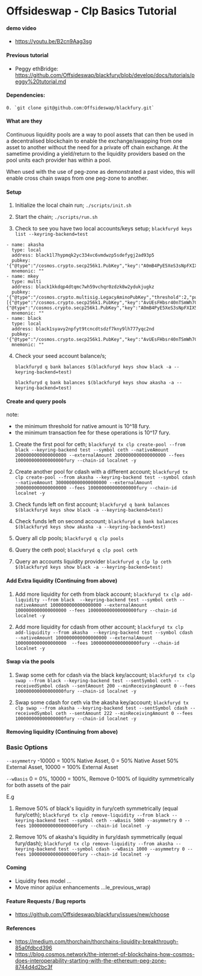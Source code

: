 # Offsideswap - Clp Basics Tutorial

#### demo video

* https://youtu.be/B2cn9Aag3sg

#### Previous tutorial 

* Peggy ethBridge: https://github.com/Offsideswap/blackfury/blob/develop/docs/tutorials/peggy%20tutorial.md

#### Dependencies:

    0. `git clone git@github.com:Offsideswap/blackfury.git`
        

#### What are they

Continuous liquidity pools are a way to pool assets that can then be used in a decentralised blockchain to enable the exchange/swapping from one asset to another without the need for a private off chain exchange. At the sametime providing a yield/return to the liquidity providers based on the pool units each provider has within a pool.

When used with the use of peg-zone as demonstrated a past video, this will enable cross chain swaps from one peg-zone to another. 

#### Setup 

1. Initialize the local chain run; `./scripts/init.sh`

2. Start the chain; `./scripts/run.sh`

3. Check to see you have two local accounts/keys setup; `blackfuryd keys list --keyring-backend=test`

```
- name: akasha
  type: local
  address: black1l7hypmqk2yc334vc6vmdwzp5sdefygj2ad93p5
  pubkey: '{"@type":"/cosmos.crypto.secp256k1.PubKey","key":"A0mB4PyE5XeS3sNpFXIX536INyNoJHkMu1DEQ8FgH8Mq"}'
  mnemonic: ""
- name: mkey
  type: multi
  address: black1kkdqp4dtqmc7wh59vchqr0zdzk8w2ydukjugkz
  pubkey: '{"@type":"/cosmos.crypto.multisig.LegacyAminoPubKey","threshold":2,"public_keys":[{"@type":"/cosmos.crypto.secp256k1.PubKey","key":"AvUEsFHbsr40nTSmWh7CWYRZHGwf4cpRLtJlaRO4VAoq"},{"@type":"/cosmos.crypto.secp256k1.PubKey","key":"A0mB4PyE5XeS3sNpFXIX536INyNoJHkMu1DEQ8FgH8Mq"}]}'
  mnemonic: ""
- name: black
  type: local
  address: black1syavy2npfyt9tcncdtsdzf7kny9lh777yqc2nd
  pubkey: '{"@type":"/cosmos.crypto.secp256k1.PubKey","key":"AvUEsFHbsr40nTSmWh7CWYRZHGwf4cpRLtJlaRO4VAoq"}'
  mnemonic: ""
```

4. Check your seed account balance/s;

   `blackfuryd q bank balances $(blackfuryd keys show black -a --keyring-backend=test)`
   
   `blackfuryd q bank balances $(blackfuryd keys show akasha -a --keyring-backend=test)`

#### Create and query pools

note: 
* the minimum threshold for native amount is 10^18 fury.
* the minimum transaction fee for these operations is 10^17 fury.

1. Create the first pool for ceth; 
`blackfuryd tx clp create-pool --from black --keyring-backend test --symbol ceth --nativeAmount 2000000000000000000 --externalAmount 2000000000000000000 --fees 100000000000000000fury --chain-id localnet -y`

2. Create another pool for cdash with a different account; 
`blackfuryd tx clp create-pool --from akasha --keyring-backend test --symbol cdash --nativeAmount 3000000000000000000 --externalAmount 3000000000000000000 --fees 100000000000000000fury --chain-id localnet -y`

3. Check funds left on first account; `blackfuryd q bank balances $(blackfuryd keys show black -a --keyring-backend=test)`

4. Check funds left on second account; `blackfuryd q bank balances $(blackfuryd keys show akasha -a --keyring-backend=test)`

5. Query all clp pools; `blackfuryd q clp pools`

6. Query the ceth pool; `blackfuryd q clp pool ceth`

7. Query an accounts liquidity provider `blackfuryd q clp lp ceth $(blackfuryd keys show black -a --keyring-backend=test)`

#### Add Extra liquidity  (Continuing from above)

1. Add more liquidity for ceth from black account; 
`blackfuryd tx clp add-liquidity --from black  --keyring-backend test --symbol ceth --nativeAmount 1000000000000000000 --externalAmount 1000000000000000000 --fees 100000000000000000fury --chain-id localnet -y`

2. Add more liquidity for cdash from other account; 
`blackfuryd tx clp add-liquidity --from akasha  --keyring-backend test --symbol cdash --nativeAmount 1000000000000000000 --externalAmount 1000000000000000000  --fees 100000000000000000fury --chain-id localnet -y`

#### Swap via the pools 

1. Swap some ceth for cdash via the black key/account; 
`blackfuryd tx clp swap --from black --keyring-backend test --sentSymbol ceth --receivedSymbol cdash --sentAmount 200 --minReceivingAmount 0 --fees 100000000000000000fury --chain-id localnet -y`

2. Swap some cdash for ceth via the akasha key/account;
`blackfuryd tx clp swap --from akasha --keyring-backend test --sentSymbol cdash --receivedSymbol ceth --sentAmount 222 --minReceivingAmount 0 --fees 100000000000000000fury --chain-id localnet -y`

#### Removing liquidity (Continuing from above)

### Basic Options 
 
```--asymmetry```         -10000 = 100% Native Asset, 0 = 50% Native Asset 50% External Asset, 10000 = 100% External Asset

```--wBasis```            0 = 0%, 10000 = 100%, Remove 0-100% of liquidity symmetrically for both assets of the pair

E.g

1. Remove 50% of black's liquidity in fury/ceth symmetrically (equal fury/ceth); 
`blackfuryd tx clp remove-liquidity --from black --keyring-backend test --symbol ceth --wBasis 5000 --asymmetry 0 --fees 100000000000000000fury --chain-id localnet -y`

2. Remove 10% of akasha's liquidity in fury/dash symmetrically (equal fury/dash);
`blackfuryd tx clp remove-liquidity --from akasha --keyring-backend test --symbol cdash --wBasis 1000 --asymmetry 0 --fees 100000000000000000fury --chain-id localnet -y`

#### Coming  

* Liquidity fees model  ... 
* Move minor api/ux enhancements ...le_previous_wrap)

#### Feature Requests / Bug reports

* https://github.com/Offsideswap/blackfury/issues/new/choose


#### References

   * https://medium.com/thorchain/thorchains-liquidity-breakthrough-85a0fdbcd396
   * https://blog.cosmos.network/the-internet-of-blockchains-how-cosmos-does-interoperability-starting-with-the-ethereum-peg-zone-8744d4d2bc3f
